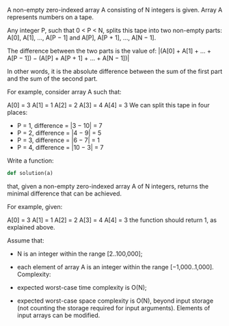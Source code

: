 A non-empty zero-indexed array A consisting of N integers is given. Array A represents numbers on a tape.

Any integer P, such that 0 < P < N, splits this tape into two non-empty parts: A[0], A[1], ..., A[P − 1] and A[P], A[P + 1], ..., A[N − 1].

The difference between the two parts is the value of: |(A[0] + A[1] + ... + A[P − 1]) − (A[P] + A[P + 1] + ... + A[N − 1])|

In other words, it is the absolute difference between the sum of the first part and the sum of the second part.

For example, consider array A such that:

  A[0] = 3
  A[1] = 1
  A[2] = 2
  A[3] = 4
  A[4] = 3
We can split this tape in four places:

- P = 1, difference = |3 − 10| = 7
- P = 2, difference = |4 − 9| = 5
- P = 3, difference = |6 − 7| = 1
- P = 4, difference = |10 − 3| = 7


Write a function:
```ruby
def solution(a)
```
that, given a non-empty zero-indexed array A of N integers, returns the minimal difference that can be achieved.

For example, given:

  A[0] = 3
  A[1] = 1
  A[2] = 2
  A[3] = 4
  A[4] = 3
the function should return 1, as explained above.

Assume that:

- N is an integer within the range [2..100,000];
- each element of array A is an integer within the range [−1,000..1,000].
Complexity:

- expected worst-case time complexity is O(N);
- expected worst-case space complexity is O(N), beyond input storage (not counting the storage required for input arguments).
Elements of input arrays can be modified.

